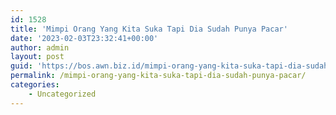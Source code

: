 ```yaml
---
id: 1528
title: 'Mimpi Orang Yang Kita Suka Tapi Dia Sudah Punya Pacar'
date: '2023-02-03T23:32:41+00:00'
author: admin
layout: post
guid: 'https://bos.awn.biz.id/mimpi-orang-yang-kita-suka-tapi-dia-sudah-punya-pacar/'
permalink: /mimpi-orang-yang-kita-suka-tapi-dia-sudah-punya-pacar/
categories:
    - Uncategorized
---
```



